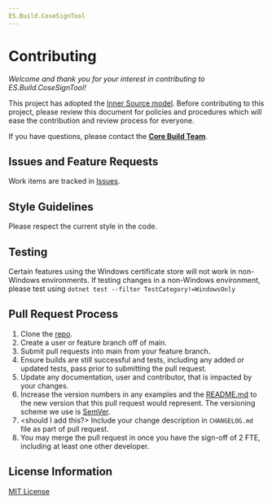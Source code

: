 ```yaml
---
ES.Build.CoseSignTool
---
```


# Contributing

*Welcome and thank you for your interest in contributing to ES.Build.CoseSignTool!*

This project has adopted the [Inner Source model](https://oe-documentation.azurewebsites.net/inner-source/index.html). Before contributing to this project, please review this document for policies and procedures which will ease the contribution and review process for everyone.

If you have questions, please contact the **[Core Build Team](CoreBuildTeam@service.microsoft.com)**.

## Issues and Feature Requests

Work items are tracked in [Issues](https://github.com/microsoft/CoseSignTool/issues). 

## Style Guidelines

Please respect the current style in the code.

## Testing
Certain features using the Windows certificate store will not work in non-Windows environments. If testing changes in a non-Windows environment, please test using `dotnet test --filter TestCategory!=WindowsOnly`

## Pull Request Process
1. Clone the [repo](https://github.com/microsoft/CoseSignTool).
1. Create a user or feature branch off of main.
1. Submit pull requests into main from your feature branch.
1. Ensure builds are still successful and tests, including any added or updated tests, pass prior to submitting the pull request.
1. Update any documentation, user and contributor, that is impacted by your changes.
1. Increase the version numbers in any examples and the [README.md](https://github.com/microsoft/CoseSignTool/blob/main/README.md) to the new version that this pull request would represent. The versioning scheme we use is [SemVer](http://semver.org/).
1. <should I add this?> Include your change description in `CHANGELOG.md` file as part of pull request.
1. You may merge the pull request in once you have the sign-off of 2 FTE, including at least one other developer.

## License Information

[MIT License](https://github.com/microsoft/CoseSignTool/blob/main/LICENSE)
